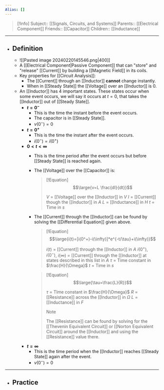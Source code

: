 ```yaml
---
Alias: []
---
```

> [!Info]
> Subject:: [[Signals, Circuits, and Systems]]
> Parents:: [[Electrical Component]] 
> Friends:: [[Capacitor]]
> Children:: [[Inductance]]
---
- ## Definition
	- ![[Pasted image 20240220145546.png|400]]
	- A [[Electrical Component|Passive Component]] that can "store" and "release" [[Current]] by building a [[Magnetic Field]] in its coils.
	- Key properties for [[Circuit Analysis]]:
		- The [[Current]] through an [[Inductor]] **cannot** change instantly.
		- When in [[Steady State]] the [[Voltage]] over an [[Inductor]] is $0$.
	- An [[Inductor]] has 4 important states. These states occur when some event occurs, we will say it occurs at $t=0$, that takes the [[Inductor]] out of [[Steady State]].
		- **$t=0^-$**
			- This is the time the instant before the event occurs.
			- The capacitor is in [[Steady State]].
			- $v(0^-)=0$
		- **$t=0^+$**
			- This is the time the instant after the event occurs.
			- $i(0^-)=i(0^+)$
		- **$0<t<\infty$**
			- This is the time period after the event occurs but before [[Steady State]] is reached again.
			- The [[Voltage]] over the [[Capacitor]] is:
			  > [!Equation]
			  > $$\large{v=L \frac{dI}{dt}}$$
			  > 
			  > $V$ = [[Voltage]] over the [[Inductor]] in $V$
			  > $I$ = [[Current]] though the [[Inductor]] in $A$
			  > $L$ = [[Inductance]] in $H$
			  > $t$ = Time in $s$
			- The [[Current]] through the [[Inductor]] can be found by solving the [[Differential Equation]] given above.
			  > [!Equation]
			  > $$\large{i(t)=[i(0^+)-i(\infty)]*e^{-t/\tau}+i(\infty)}$$
			  > 
			  > $i(t)$ = [[Current]] through the [[Inductor]] in $A$
			  > $i(0^+)$, $i(0^-)$, $i(\infty)$ = [[Current]] through the [[Inductor]] at states described in this list in $A$
			  > $\tau$ = Time constant in $\frac{H}{\Omega}$
			  > $t$ = Time in $s$
			  
			  > [!Equation]
			  > $$\large{\tau=\frac{L}{R}}$$
			  > 
			  > $\tau$ = TIme constant in $\frac{H}{\Omega}$
			  > $R$ = [[Resistance]] across the [[Inductor]] in $\Omega$
			  > $L$ = [[Inductance]] in $F$
			  > 
			  > > [!Note]
			  > > The [[Resistance]] can be found by solving for the [[Thevenin Equivalent Circuit]] or [[Norton Equivalent Circuit]] around the [[Inductor]] and using the [[Resistance]] value there.
		- **$t=\infty$**
			- This is the time period when the [[Inductor]] reaches [[Steady State]] again after the event.
			- $v(0^-)=0$
---
- ## Practice